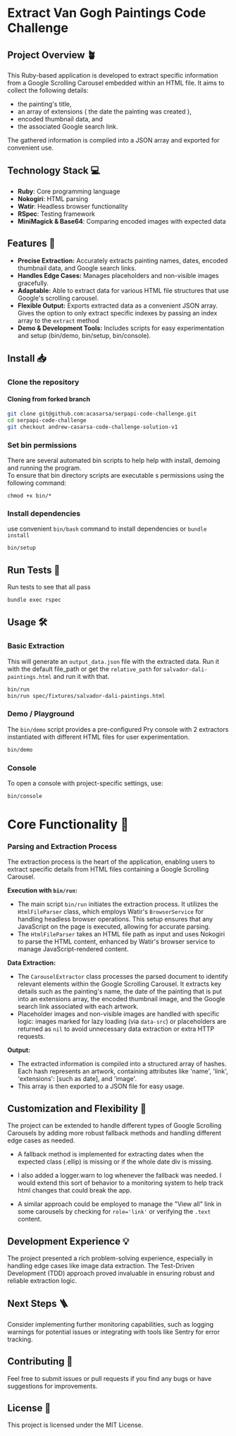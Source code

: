 # Extract Van Gogh Paintings Code Challenge

## Project Overview 🪴

This Ruby-based application is developed to extract specific information from a Google Scrolling Carousel embedded within an HTML file. It aims to collect the following details:

- the painting's title,
- an array of extensions ( the date the painting was created ),
- encoded thumbnail data, and
- the associated Google search link.

The gathered information is compiled into a JSON array and exported for convenient use.

## Technology Stack 💻

- **Ruby**: Core programming language
- **Nokogiri**: HTML parsing
- **Watir**: Headless browser functionality
- **RSpec**: Testing framework
- **MiniMagick & Base64**: Comparing encoded images with expected data

## Features 🚀

- **Precise Extraction:** Accurately extracts painting names, dates, encoded thumbnail data, and Google search links.
- **Handles Edge Cases:** Manages placeholders and non-visible images gracefully.
- **Adaptable:** Able to extract data for various HTML file structures that use Google's scrolling carousel.
- **Flexible Output:** Exports extracted data as a convenient JSON array. Gives the option to only extract specific indexes by passing an index array to the `extract` method
- **Demo & Development Tools:** Includes scripts for easy experimentation and setup (bin/demo, bin/setup, bin/console).

## Install 📥

### Clone the repository

#### Cloning from forked branch

```bash
git clone git@github.com:acasarsa/serpapi-code-challenge.git
cd serpapi-code-challenge
git checkout andrew-casarsa-code-challenge-solution-v1
```

### Set bin permissions

There are several automated bin scripts to help help with install, demoing and running the program. \
To ensure that bin directory scripts are executable s permissions using the following command:

```shell
chmod +x bin/*
```

### Install dependencies

use convenient `bin/bash` command to install dependencies or `bundle install`

```bash
bin/setup
```

## Run Tests 🧪

Run tests to see that all pass

```shell
bundle exec rspec
```

## Usage 🛠️

### Basic Extraction

This will generate an `output_data.json` file with the extracted data. Run it with the default file_path or get the `relative_path` for `salvador-dali-paintings.html` and run it with that.

```bash
bin/run
bin/run spec/fixtures/salvador-dali-paintings.html
```

### Demo / Playground

The `bin/demo` script provides a pre-configured Pry console with 2 extractors instantiated with different HTML files for user experimentation.

```bash
bin/demo
```

### Console

To open a console with project-specific settings, use:

```bash
bin/console
```

# Core Functionality 💪

### Parsing and Extraction Process

The extraction process is the heart of the application, enabling users to extract specific details from HTML files containing a Google Scrolling Carousel.

**Execution with `bin/run`:**

- The main script `bin/run` initiates the extraction process. It utilizes the `HtmlFileParser` class, which employs Watir's `BrowserService` for handling headless browser operations. This setup ensures that any JavaScript on the page is executed, allowing for accurate parsing.
- The `HtmlFileParser` takes an HTML file path as input and uses Nokogiri to parse the HTML content, enhanced by Watir's browser service to manage JavaScript-rendered content.

**Data Extraction:**

- The `CarouselExtractor` class processes the parsed document to identify relevant elements within the Google Scrolling Carousel. It extracts key details such as the painting's name, the date of the painting that is put into an extensions array, the encoded thumbnail image, and the Google search link associated with each artwork.
- Placeholder images and non-visible images are handled with specific logic: images marked for lazy loading (via `data-src`) or placeholders are returned as `nil` to avoid unnecessary data extraction or extra HTTP requests.

**Output:**

- The extracted information is compiled into a structured array of hashes. Each hash represents an artwork, containing attributes like 'name', 'link', 'extensions': [such as date], and 'image'.
- This array is then exported to a JSON file for easy usage.

## Customization and Flexibility 🎨

The project can be extended to handle different types of Google Scrolling Carousels by adding more robust fallback methods and handling different edge cases as needed.

- A fallback method is implemented for extracting dates when the expected class (.ellip) is missing or if the whole date div is missing.
- I also added a logger.warn to log whenever the fallback was needed. I would extend this sort of behavior to a monitoring system to help track html changes that could break the app.

- A similar approach could be employed to manage the "View all" link in some carousels by checking for `role='link'` or verifying the `.text` content.

## Development Experience 💡

The project presented a rich problem-solving experience, especially in handling edge cases like image data extraction. The Test-Driven Development (TDD) approach proved invaluable in ensuring robust and reliable extraction logic.

## Next Steps 🪜

Consider implementing further monitoring capabilities, such as logging warnings for potential issues or integrating with tools like Sentry for error tracking.

## Contributing 🤝

Feel free to submit issues or pull requests if you find any bugs or have suggestions for improvements.

## License 📄

This project is licensed under the MIT License.
